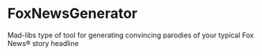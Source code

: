 # FoxNewsGenerator
Mad-libs type of tool for generating convincing parodies of your typical Fox News® story headline
